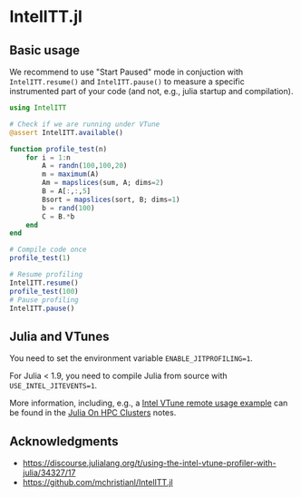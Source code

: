 # IntelITT.jl

## Basic usage

We recommend to use "Start Paused" mode in conjuction with `IntelITT.resume()` and `IntelITT.pause()` to measure a specific instrumented part of your code (and not, e.g., julia startup and compilation).

```julia
using IntelITT

# Check if we are running under VTune
@assert IntelITT.available()

function profile_test(n)
    for i = 1:n
        A = randn(100,100,20)
        m = maximum(A)
        Am = mapslices(sum, A; dims=2)
        B = A[:,:,5]
        Bsort = mapslices(sort, B; dims=1)
        b = rand(100)
        C = B.*b
    end
end

# Compile code once
profile_test(1)

# Resume profiling
IntelITT.resume()
profile_test(100)
# Pause profiling
IntelITT.pause()
```

## Julia and VTunes

You need to set the environment variable `ENABLE_JITPROFILING=1`.

For Julia < 1.9, you need to compile Julia from source with `USE_INTEL_JITEVENTS=1`.

More information, including, e.g., a [Intel VTune remote usage example](https://juliahpc.github.io/JuliaOnHPCClusters/user_hpcprofiling/intel_vtune/) can be found in the [Julia On HPC Clusters](https://juliahpc.github.io/JuliaOnHPCClusters/) notes.

## Acknowledgments

- https://discourse.julialang.org/t/using-the-intel-vtune-profiler-with-julia/34327/17
- https://github.com/mchristianl/IntelITT.jl


